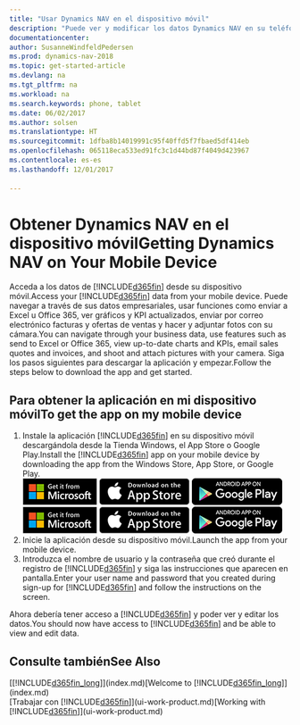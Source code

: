 ```yaml
---
title: "Usar Dynamics NAV en el dispositivo móvil"
description: "Puede ver y modificar los datos Dynamics NAV en su teléfono o tableta."
documentationcenter: 
author: SusanneWindfeldPedersen
ms.prod: dynamics-nav-2018
ms.topic: get-started-article
ms.devlang: na
ms.tgt_pltfrm: na
ms.workload: na
ms.search.keywords: phone, tablet
ms.date: 06/02/2017
ms.author: solsen
ms.translationtype: HT
ms.sourcegitcommit: 1dfba8b14019991c95f40ffd5f7fbaed5df414eb
ms.openlocfilehash: 065118eca533ed91fc3c1d44bd87f4049d423967
ms.contentlocale: es-es
ms.lasthandoff: 12/01/2017

---
```


# <a name="getting-dynamics-nav-on-your-mobile-device"></a><span data-ttu-id="a5d2e-103">Obtener Dynamics NAV en el dispositivo móvil</span><span class="sxs-lookup"><span data-stu-id="a5d2e-103">Getting Dynamics NAV on Your Mobile Device</span></span>
<span data-ttu-id="a5d2e-104">Acceda a los datos de [!INCLUDE[d365fin](includes/d365fin_md.md)] desde su dispositivo móvil.</span><span class="sxs-lookup"><span data-stu-id="a5d2e-104">Access your [!INCLUDE[d365fin](includes/d365fin_md.md)] data from your mobile device.</span></span> <span data-ttu-id="a5d2e-105">Puede navegar a través de sus datos empresariales, usar funciones como enviar a Excel u Office 365, ver gráficos y KPI actualizados, enviar por correo electrónico facturas y ofertas de ventas y hacer y adjuntar fotos con su cámara.</span><span class="sxs-lookup"><span data-stu-id="a5d2e-105">You can navigate through your business data, use features such as send to Excel or Office 365, view up-to-date charts and KPIs, email sales quotes and invoices, and shoot and attach pictures with your camera.</span></span> <span data-ttu-id="a5d2e-106">Siga los pasos siguientes para descargar la aplicación y empezar.</span><span class="sxs-lookup"><span data-stu-id="a5d2e-106">Follow the steps below to download the app and get started.</span></span>

## <a name="to-get-the-app-on-my-mobile-device"></a><span data-ttu-id="a5d2e-107">Para obtener la aplicación en mi dispositivo móvil</span><span class="sxs-lookup"><span data-stu-id="a5d2e-107">To get the app on my mobile device</span></span>
1. <span data-ttu-id="a5d2e-108">Instale la aplicación [!INCLUDE[d365fin](includes/d365fin_md.md)] en su dispositivo móvil descargándola desde la Tienda Windows, el App Store o Google Play.</span><span class="sxs-lookup"><span data-stu-id="a5d2e-108">Install the [!INCLUDE[d365fin](includes/d365fin_md.md)] app on your mobile device by downloading the app from the Windows Store, App Store, or Google Play.</span></span>  
<span data-ttu-id="a5d2e-109">[![Tienda Windows](./media/install-mobile-app/windowsstore.png)](http://go.microsoft.com/fwlink/?LinkId=734848)
[![App Store](./media/install-mobile-app/appstore.png)](http://go.microsoft.com/fwlink/?LinkId=734847) [![Google Play](./media/install-mobile-app/googleplay.png)](http://go.microsoft.com/fwlink/?LinkId=734849)</span><span class="sxs-lookup"><span data-stu-id="a5d2e-109">[![Windows Store](./media/install-mobile-app/windowsstore.png)](http://go.microsoft.com/fwlink/?LinkId=734848)
[![App Store](./media/install-mobile-app/appstore.png)](http://go.microsoft.com/fwlink/?LinkId=734847) [![Google Play](./media/install-mobile-app/googleplay.png)](http://go.microsoft.com/fwlink/?LinkId=734849)</span></span>  
2. <span data-ttu-id="a5d2e-110">Inicie la aplicación desde su dispositivo móvil.</span><span class="sxs-lookup"><span data-stu-id="a5d2e-110">Launch the app from your mobile device.</span></span>
3. <span data-ttu-id="a5d2e-111">Introduzca el nombre de usuario y la contraseña que creó durante el registro de [!INCLUDE[d365fin](includes/d365fin_md.md)] y siga las instrucciones que aparecen en pantalla.</span><span class="sxs-lookup"><span data-stu-id="a5d2e-111">Enter your user name and password that you created during sign-up for [!INCLUDE[d365fin](includes/d365fin_md.md)] and follow the instructions on the screen.</span></span>

<span data-ttu-id="a5d2e-112">Ahora debería tener acceso a [!INCLUDE[d365fin](includes/d365fin_md.md)] y poder ver y editar los datos.</span><span class="sxs-lookup"><span data-stu-id="a5d2e-112">You should now have access to [!INCLUDE[d365fin](includes/d365fin_md.md)] and be able to view and edit data.</span></span>

## <a name="see-also"></a><span data-ttu-id="a5d2e-113">Consulte también</span><span class="sxs-lookup"><span data-stu-id="a5d2e-113">See Also</span></span>
<span data-ttu-id="a5d2e-114">[[!INCLUDE[d365fin_long](includes/d365fin_long_md.md)]](index.md)</span><span class="sxs-lookup"><span data-stu-id="a5d2e-114">[Welcome to [!INCLUDE[d365fin_long](includes/d365fin_long_md.md)]](index.md)</span></span>  
<span data-ttu-id="a5d2e-115">[Trabajar con [!INCLUDE[d365fin](includes/d365fin_md.md)]](ui-work-product.md)</span><span class="sxs-lookup"><span data-stu-id="a5d2e-115">[Working with [!INCLUDE[d365fin](includes/d365fin_md.md)]](ui-work-product.md)</span></span>  


